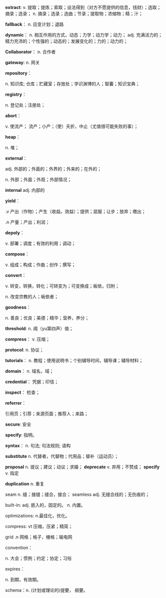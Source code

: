 **extract**: 
v. 提取；提炼；索取；设法得到（对方不愿提供的信息，钱财）；选取；摘录；选录；
n. 摘录；选录；选曲；节录；提取物；浓缩物；精；汁；

**fallback**： 
n. 应变计划；退路

**dynamic**：
n. 相互作用的方式，动态；力学；动力学；动力；
adj. 充满活力的；精力充沛的；个性强的；动态的；发展变化的；力的；动力的；

**Collaborator**： 
n. 合作者

**gateway**:
n. 网关

**repository**：

n. 知识库; 仓库；贮藏室；存放处；学识渊博的人；智囊；知识宝典；

**registry**： 

n. 登记处；注册处；

**abort**：

v. 使流产； 流产；小产；（使）夭折，中止（尤值很可能失败的事）；

**heap**：

n. 堆；

**external**：

adj. 外部的；外面的；外界的；外来的；在外的；

n. 外部；外面；外观；外部情况；

**internal**
adj. 内部的

**yield**：

.v 产出（作物）；产生（收益。效益）；提供；屈服；让步；放弃；缴出；

.n 产量；产出；利润；

**depoly**：

v. 部署；调度；有效的利用；调动；

**compose**：

v. 组成；构成；作曲；创作；撰写；

**convert**：

v. 转变，转换，转化；可转变为；可变换成；皈依，归附；

n. 改变宗教的人；皈依者；

**goodness**： 

n. 善良；优良；美德；精华；营养，养分；

**threshold**:
n. 阈（yu第四声）值；

**compress**：
v. 压缩；

**protocol**:
n. 协议；

**tutorials**：
n. 教程；使用说明书；个别辅导时间，辅导课；辅导材料；

**domain**：
n. 域名，域；

**credential**：
凭据；印信；

**inspect**：
检查；

**referrer**：

引用页；引荐；来源页面；推荐人；来路；

**secure**: 
安全

**specify**:
指明。

**syntax**：
n. 句法; 句法规则; 语构

**substitute**
n. 代替者，代替物；代用品；替补（运动员）；

**proposal**
n. 提议；建议；动议；求婚；
**deprecate**
v. 弃用；不赞成；
**specify**
v. 指定

**duplication**
n. 重复

seam n. 缝；接缝；缝合，接合；
seamless adj. 无缝合线的；无伤痕的；

built-in:  adj. 嵌入的，固定的。 n. 内置。

optimizations: n.最佳化，优化。

compress: vt 压缩，压紧；精简；

grid .n  网格；格子，栅格；输电网

convention：

n. 大会；惯例；约定；协定；习俗 

expires：

n. 到期，有效期。



schema：n.  (计划或理论的)提要， 纲要。

